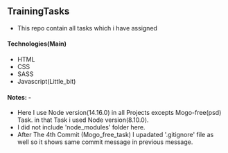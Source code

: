 ## TrainingTasks
  * This repo contain all tasks which i have assigned
#### Technologies(Main)
  * HTML
  * CSS
  * SASS
  * Javascript(Little_bit)

#### Notes: - 
   * Here I use Node version(14.16.0) in all Projects excepts Mogo-free(psd) Task. in that Task i used  Node version(8.10.0). 
   * I did not include 'node_modules' folder here.
   * After The 4th Commit (Mogo_free_task) I upadated '.gitignore' file as well so it shows same commit message in previous message.
